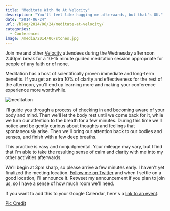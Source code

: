```yaml
---
title: "Meditate With Me At Velocity"
description: "You'll feel like hugging me afterwards, but that's OK."
date: "2014-06-24"
url: /blog/2014/06/24/meditate-at-velocity/
categories:
  - Conferences
image: /media/2014/06/stones.jpg
---
```


Join me and other [Velocity](http://velocityconf.com/) attendees during the Wednesday afternoon 2:40pm break for a 10-15 minute guided meditation session appropriate for people of any faith or of none.

Meditation has a host of scientifically proven immediate and long-term benefits. If you get an extra 10% of clarity and effectiveness for the rest of the afternoon, you'll end up learning more and making your conference experience more worthwhile.

![meditation](/media/2014/06/stones.jpg)

<!--more-->

I'll guide you through a process of checking in and becoming aware of your body and mind. Then we'll let the body rest until we come back for it, while we turn our attention to the breath for a few minutes. During this time we'll notice and be gently curious about thoughts and feelings that spontaneously arise. Then we'll bring our attention back to our bodies and senses, and finish with a few deep breaths.

This practice is easy and nonjudgmental. Your mileage may vary, but I find that I'm able to take the resulting sense of calm and clarity with me into my other activities afterwards.

We'll begin at 3pm sharp, so please arrive a few minutes early. I haven't yet finalized the meeting location. [Follow me on Twitter](https://twitter.com/xaprb) and when I settle on a good location, I'll announce it. Retweet my announcement if you plan to join us, so I have a sense of how much room we'll need.

If you want to add this to your Google Calendar, here's a <a target="_blank" href="https://www.google.com/calendar/event?action=TEMPLATE&tmeid=djBmbGRuM2RhZm5rMjBwazc4Yml2b2RjOTAgYmFyb25Adml2aWRjb3J0ZXguY29t&tmsrc=baron%40vividcortex.com">link to an event</a>.

[Pic Credit](https://www.flickr.com/photos/villamon/4468869725/)


